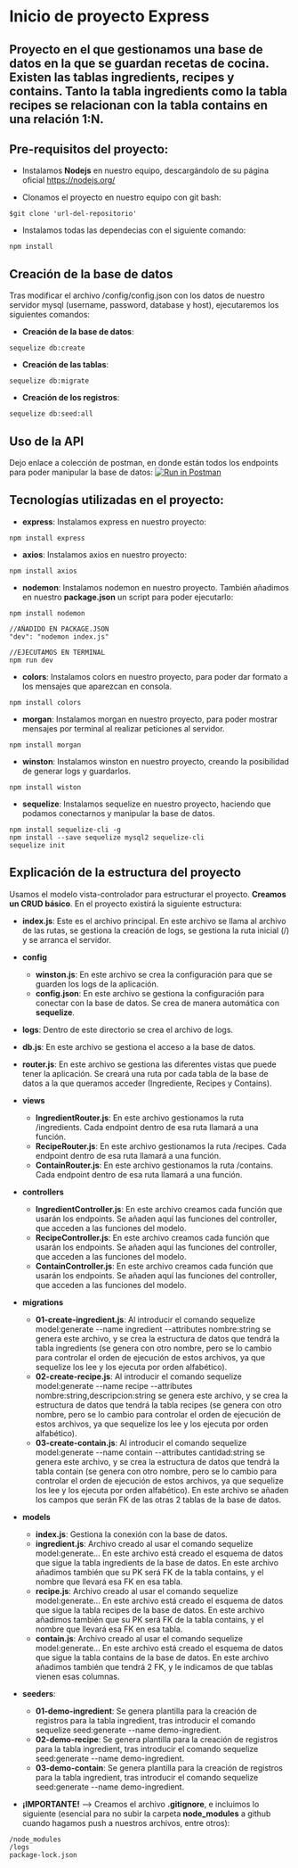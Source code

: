 # Inicio de proyecto Express

## Proyecto en el que gestionamos una base de datos en la que se guardan recetas de cocina. Existen las tablas **ingredients**, **recipes** y **contains**. Tanto la tabla ingredients como la tabla recipes se relacionan con la tabla contains en una relación 1:N.

## Pre-requisitos del proyecto:

* Instalamos **Nodejs** en nuestro equipo, descargándolo de su página oficial
https://nodejs.org/

* Clonamos el proyecto en nuestro equipo con git bash:
```
$git clone 'url-del-repositorio'
```

* Instalamos todas las dependecias con el siguiente comando:
```
npm install
```

## Creación de la base de datos

Tras modificar el archivo /config/config.json con los datos de nuestro servidor mysql (username, password, database y host), ejecutaremos los siguientes comandos:
* **Creación de la base de datos**:
```
sequelize db:create
```
* **Creación de las tablas**:
```
sequelize db:migrate
```
* **Creación de los registros**:
```
sequelize db:seed:all
```

## Uso de la API

Dejo enlace a colección de postman, en donde están todos los endpoints para poder manipular la base de datos: [![Run in Postman](https://run.pstmn.io/button.svg)](https://app.getpostman.com/run-collection/11138723-d2394b28-e83f-46c3-91ec-a24a1f2de6d6?action=collection%2Ffork&collection-url=entityId%3D11138723-d2394b28-e83f-46c3-91ec-a24a1f2de6d6%26entityType%3Dcollection%26workspaceId%3Df063660d-fd06-4b33-a75b-f9e5a3dfcbcd)

## Tecnologías utilizadas en el proyecto:

* **express**: Instalamos express en nuestro proyecto:
```
npm install express
```
* **axios**: Instalamos axios en nuestro proyecto:
```
npm install axios
```
* **nodemon**: Instalamos nodemon en nuestro proyecto. También añadimos en nuestro **package.json** un script para poder ejecutarlo:
```
npm install nodemon
```
```
//AÑADIDO EN PACKAGE.JSON
"dev": "nodemon index.js"
```
```
//EJECUTAMOS EN TERMINAL
npm run dev
```
* **colors**: Instalamos colors en nuestro proyecto, para poder dar formato a los mensajes que aparezcan en consola.
```
npm install colors
```
* **morgan**: Instalamos morgan en nuestro proyecto, para poder mostrar mensajes por terminal al realizar peticiones al servidor.
```
npm install morgan
```
* **winston**: Instalamos winston en nuestro proyecto, creando la posibilidad de generar logs y guardarlos.
```
npm install wiston
```
* **sequelize**: Instalamos sequelize en nuestro proyecto, haciendo que podamos conectarnos y manipular la base de datos.
```
npm install sequelize-cli -g
npm install --save sequelize mysql2 sequelize-cli
sequelize init
```
## Explicación de la estructura del proyecto

Usamos el modelo vista-controlador para estructurar el proyecto. **Creamos un CRUD básico**. En el proyecto existirá la siguiente estructura:

* **index.js**: Este es el archivo principal. En este archivo se llama al archivo de las rutas, se gestiona la creación de logs, se gestiona la ruta inicial (/) y se arranca el servidor.

* **config**
    * **winston.js**: En este archivo se crea la configuración para que se guarden los logs de la aplicación.
    * **config.json**: En este archivo se gestiona la configuración para conectar con la base de datos. Se crea de manera automática con **sequelize**.

* **logs**: Dentro de este directorio se crea el archivo de logs.

* **db.js**: En este archivo se gestiona el acceso a la base de datos.

* **router.js**: En este archivo se gestiona las diferentes vistas que puede tener la aplicación. Se creará una ruta por cada tabla de la base de datos a la que queramos acceder (Ingrediente, Recipes y Contains).

* **views**
    * **IngredientRouter.js**: En este archivo gestionamos la ruta /ingredients. Cada endpoint dentro de esa ruta llamará a una función.
    * **RecipeRouter.js**: En este archivo gestionamos la ruta /recipes. Cada endpoint dentro de esa ruta llamará a una función.
    * **ContainRouter.js**: En este archivo gestionamos la ruta /contains. Cada endpoint dentro de esa ruta llamará a una función.

* **controllers**
    * **IngredientController.js**: En este archivo creamos cada función que usarán los endpoints. Se añaden aquí las funciones del controller, que acceden a las funciones del modelo.
    * **RecipeController.js**: En este archivo creamos cada función que usarán los endpoints. Se añaden aquí las funciones del controller, que acceden a las funciones del modelo.
    * **ContainController.js**: En este archivo creamos cada función que usarán los endpoints. Se añaden aquí las funciones del controller, que acceden a las funciones del modelo.

* **migrations**
    * **01-create-ingredient.js**: Al introducir el comando sequelize model:generate --name ingredient --attributes nombre:string se genera este archivo, y se crea la estructura de datos que tendrá la tabla ingredients (se genera con otro nombre, pero se lo cambio para controlar el orden de ejecución de estos archivos, ya que sequelize los lee y los ejecuta por orden alfabético).
    * **02-create-recipe.js**: Al introducir el comando sequelize model:generate --name recipe --attributes nombre:string,descripcion:string se genera este archivo, y se crea la estructura de datos que tendrá la tabla recipes (se genera con otro nombre, pero se lo cambio para controlar el orden de ejecución de estos archivos, ya que sequelize los lee y los ejecuta por orden alfabético).
    * **03-create-contain.js**: Al introducir el comando sequelize model:generate --name contain --attributes cantidad:string se genera este archivo, y se crea la estructura de datos que tendrá la tabla contain (se genera con otro nombre, pero se lo cambio para controlar el orden de ejecución de estos archivos, ya que sequelize los lee y los ejecuta por orden alfabético). En este archivo se añaden los campos que serán FK de las otras 2 tablas de la base de datos.

* **models**
    * **index.js**: Gestiona la conexión con la base de datos.
    * **ingredient.js**: Archivo creado al usar el comando sequelize model:generate... En este archivo está creado el esquema de datos que sigue la tabla ingredients de la base de datos. En este archivo añadimos también que su PK será FK de la tabla contains, y el nombre que llevará esa FK en esa tabla.
    * **recipe.js**: Archivo creado al usar el comando sequelize model:generate... En este archivo está creado el esquema de datos que sigue la tabla recipes de la base de datos. En este archivo añadimos también que su PK será FK de la tabla contains, y el nombre que llevará esa FK en esa tabla.
    * **contain.js**: Archivo creado al usar el comando sequelize model:generate... En este archivo está creado el esquema de datos que sigue la tabla contains de la base de datos. En este archivo añadimos también que tendrá 2 FK, y le indicamos de que tablas vienen esas columnas.

* **seeders**:
    * **01-demo-ingredient**: Se genera plantilla para la creación de registros para la tabla ingredient, tras introducir el comando sequelize seed:generate --name demo-ingredient.
    * **02-demo-recipe**: Se genera plantilla para la creación de registros para la tabla ingredient, tras introducir el comando sequelize seed:generate --name demo-ingredient.
    * **03-demo-contain**: Se genera plantilla para la creación de registros para la tabla ingredient, tras introducir el comando sequelize seed:generate --name demo-ingredient.

* **¡IMPORTANTE!** --> Creamos el archivo **.gitignore**, e incluimos lo siguiente (esencial para no subir la carpeta **node_modules** a github cuando hagamos push a nuestros archivos, entre otros):
```
/node_modules
/logs
package-lock.json
```